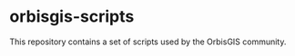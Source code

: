 orbisgis-scripts
================

This repository contains a set of scripts used by the OrbisGIS community.
